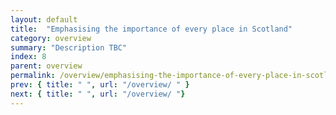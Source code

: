 ```yaml
---
layout: default
title:  "Emphasising the importance of every place in Scotland"
category: overview
summary: "Description TBC"
index: 8
parent: overview
permalink: /overview/emphasising-the-importance-of-every-place-in-scotland/
prev: { title: " ", url: "/overview/ " }
next: { title: " ", url: "/overview/ "}
---
```


